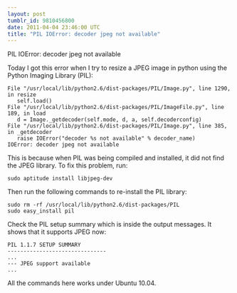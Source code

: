 ```yaml
---
layout: post
tumblr_id: 9810456800
date: 2011-04-04 23:46:00 UTC
title: "PIL IOError: decoder jpeg not available"
---
```


PIL IOError: decoder jpeg not available

Today I got this error when I try to resize a JPEG image in python using the Python Imaging Library (PIL):

    File "/usr/local/lib/python2.6/dist-packages/PIL/Image.py", line 1290, in resize
       self.load()
    File "/usr/local/lib/python2.6/dist-packages/PIL/ImageFile.py", line 189, in load
       d = Image._getdecoder(self.mode, d, a, self.decoderconfig)
    File "/usr/local/lib/python2.6/dist-packages/PIL/Image.py", line 385, in _getdecoder
       raise IOError("decoder %s not available" % decoder_name)
    IOError: decoder jpeg not available

This is because when PIL was being compiled and installed, it did not find the JPEG library. To fix this problem, run:

    sudo aptitude install libjpeg-dev

Then run the following commands to re-install the PIL library:

    sudo rm -rf /usr/local/lib/python2.6/dist-packages/PIL
    sudo easy_install pil

Check the PIL setup summary which is inside the output messages. It shows that it supports JPEG now:

    PIL 1.1.7 SETUP SUMMARY
    -------------------------------
    ...
    --- JPEG support available
    ...

All the commands here works under Ubuntu 10.04.
